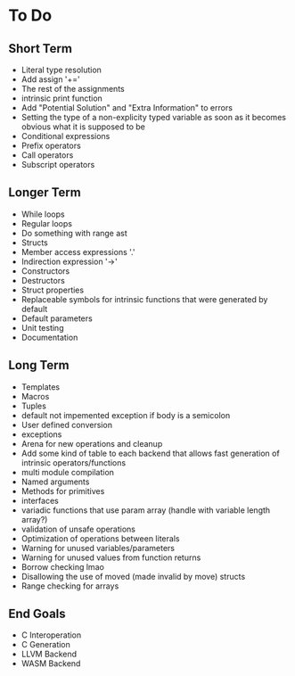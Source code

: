 # To Do

## Short Term
- Literal type resolution
- Add assign '+='
- The rest of the assignments
- intrinsic print function
- Add "Potential Solution" and "Extra Information" to errors
- Setting the type of a non-explicity typed variable as soon as it becomes obvious what it is supposed to be
- Conditional expressions
- Prefix operators
- Call operators
- Subscript operators

## Longer Term
- While loops
- Regular loops
- Do something with range ast
- Structs
- Member access expressions '.'
- Indirection expression '->'
- Constructors
- Destructors
- Struct properties
- Replaceable symbols for intrinsic functions that were generated by default
- Default parameters
- Unit testing
- Documentation

## Long Term
- Templates
- Macros
- Tuples
- default not impemented exception if body is a semicolon
- User defined conversion
- exceptions
- Arena for new operations and cleanup
- Add some kind of table to each backend that allows fast generation of intrinsic operators/functions
- multi module compilation
- Named arguments
- Methods for primitives
- interfaces
- variadic functions that use param array (handle with variable length array?)
- validation of unsafe operations
- Optimization of operations between literals
- Warning for unused variables/parameters
- Warning for unused values from function returns
- Borrow checking lmao
- Disallowing the use of moved (made invalid by move) structs
- Range checking for arrays

## End Goals
- C Interoperation
- C Generation
- LLVM Backend
- WASM Backend
